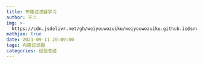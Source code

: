 ```yaml
---
title: 布隆过滤器学习
author: 不二
img: >-
  https://cdn.jsdelivr.net/gh/weiyouwozuiku/weiyouwozuiku.github.io@src/source/_posts/PageImg/布隆过滤器.jpg
mathjax: true
date: 2021-09-11 20:09:00
tags: 布隆过滤器
categories: 经验总结
---
```


